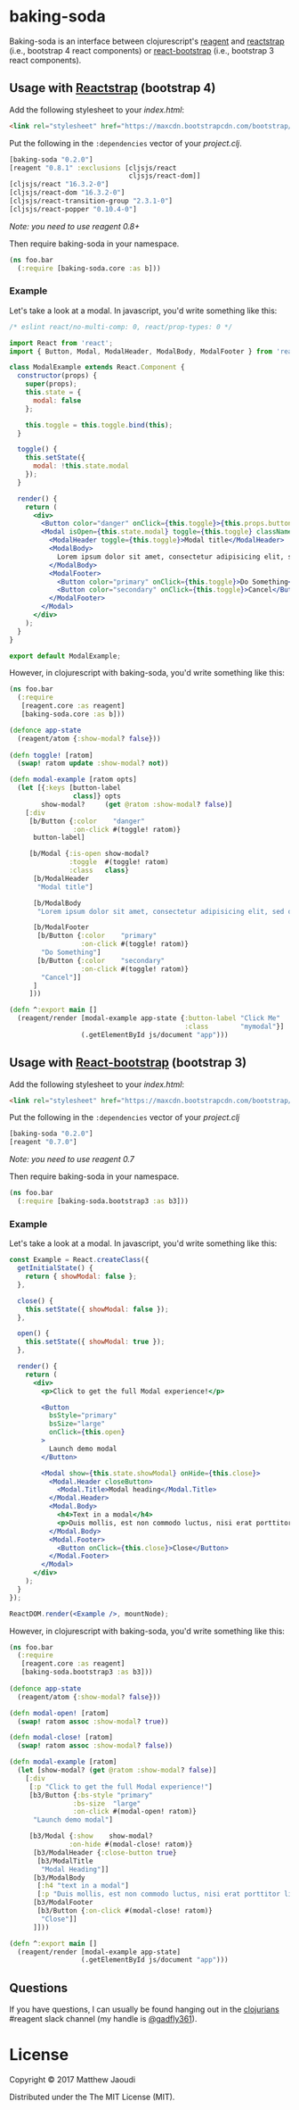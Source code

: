 # baking-soda

Baking-soda is an interface between
clojurescript's [reagent](https://github.com/reagent-project/reagent)
and [reactstrap](http://reactstrap.github.io/) (i.e., bootstrap 4 react components) or [react-bootstrap](https://react-bootstrap.github.io/) (i.e., bootstrap 3 react components).


## Usage with [Reactstrap](http://reactstrap.github.io/) (bootstrap 4)

Add the following stylesheet to your *index.html*:

```html
<link rel="stylesheet" href="https://maxcdn.bootstrapcdn.com/bootstrap/4.1.1/css/bootstrap.min.css">
```

Put the following in the `:dependencies` vector of your *project.clj*.

```clojure
[baking-soda "0.2.0"]
[reagent "0.8.1" :exclusions [cljsjs/react
                              cljsjs/react-dom]]
[cljsjs/react "16.3.2-0"]
[cljsjs/react-dom "16.3.2-0"]
[cljsjs/react-transition-group "2.3.1-0"]
[cljsjs/react-popper "0.10.4-0"]
```

*Note: you need to use reagent 0.8+*

Then require baking-soda in your namespace.

```clojure
(ns foo.bar
  (:require [baking-soda.core :as b]))
```

### Example

Let's take a look at a modal. In javascript, you'd write something like this:

```jsx
/* eslint react/no-multi-comp: 0, react/prop-types: 0 */

import React from 'react';
import { Button, Modal, ModalHeader, ModalBody, ModalFooter } from 'reactstrap';

class ModalExample extends React.Component {
  constructor(props) {
    super(props);
    this.state = {
      modal: false
    };

    this.toggle = this.toggle.bind(this);
  }

  toggle() {
    this.setState({
      modal: !this.state.modal
    });
  }

  render() {
    return (
      <div>
        <Button color="danger" onClick={this.toggle}>{this.props.buttonLabel}</Button>
        <Modal isOpen={this.state.modal} toggle={this.toggle} className={this.props.className}>
          <ModalHeader toggle={this.toggle}>Modal title</ModalHeader>
          <ModalBody>
            Lorem ipsum dolor sit amet, consectetur adipisicing elit, sed do eiusmod tempor incididunt ut labore et dolore magna aliqua. Ut enim ad minim veniam, quis nostrud exercitation ullamco laboris nisi ut aliquip ex ea commodo consequat. Duis aute irure dolor in reprehenderit in voluptate velit esse cillum dolore eu fugiat nulla pariatur. Excepteur sint occaecat cupidatat non proident, sunt in culpa qui officia deserunt mollit anim id est laborum.
          </ModalBody>
          <ModalFooter>
            <Button color="primary" onClick={this.toggle}>Do Something</Button>{' '}
            <Button color="secondary" onClick={this.toggle}>Cancel</Button>
          </ModalFooter>
        </Modal>
      </div>
    );
  }
}

export default ModalExample;
```

However, in clojurescript with baking-soda, you'd write something like this:

```clojure
(ns foo.bar
  (:require
   [reagent.core :as reagent]
   [baking-soda.core :as b]))

(defonce app-state
  (reagent/atom {:show-modal? false}))
  
(defn toggle! [ratom]
  (swap! ratom update :show-modal? not))

(defn modal-example [ratom opts]
  (let [{:keys [button-label
                class]} opts
        show-modal?     (get @ratom :show-modal? false)]
    [:div
     [b/Button {:color    "danger"
                :on-click #(toggle! ratom)}
      button-label]

     [b/Modal {:is-open show-modal?
               :toggle  #(toggle! ratom)
               :class   class}
      [b/ModalHeader
       "Modal title"]

      [b/ModalBody
       "Lorem ipsum dolor sit amet, consectetur adipisicing elit, sed do eiusmod tempor incididunt ut labore et dolore magna aliqua. Ut enim ad minim veniam, quis nostrud exercitation ullamco laboris nisi ut aliquip ex ea commodo consequat. Duis aute irure dolor in reprehenderit in voluptate velit esse cillum dolore eu fugiat nulla pariatur. Excepteur sint occaecat cupidatat non proident, sunt in culpa qui officia deserunt mollit anim id est laborum."]

      [b/ModalFooter
       [b/Button {:color    "primary"
                  :on-click #(toggle! ratom)}
        "Do Something"]
       [b/Button {:color    "secondary"
                  :on-click #(toggle! ratom)}
        "Cancel"]]
      ]
     ]))

(defn ^:export main []
  (reagent/render [modal-example app-state {:button-label "Click Me"
                                            :class        "mymodal"}]
                  (.getElementById js/document "app")))
```

## Usage with [React-bootstrap](https://react-bootstrap.github.io/) (bootstrap 3)

Add the following stylesheet to your *index.html*:

```html
<link rel="stylesheet" href="https://maxcdn.bootstrapcdn.com/bootstrap/3.3.7/css/bootstrap.min.css">
```

Put the following in the `:dependencies` vector of your *project.clj*

```clojure
[baking-soda "0.2.0"]
[reagent "0.7.0"]
```

*Note: you need to use reagent 0.7*

Then require baking-soda in your namespace.

```clojure
(ns foo.bar
  (:require [baking-soda.bootstrap3 :as b3]))
```

### Example

Let's take a look at a modal. In javascript, you'd write something like this:

```jsx
const Example = React.createClass({
  getInitialState() {
    return { showModal: false };
  },

  close() {
    this.setState({ showModal: false });
  },

  open() {
    this.setState({ showModal: true });
  },

  render() {
    return (
      <div>
        <p>Click to get the full Modal experience!</p>

        <Button
          bsStyle="primary"
          bsSize="large"
          onClick={this.open}
        >
          Launch demo modal
        </Button>

        <Modal show={this.state.showModal} onHide={this.close}>
          <Modal.Header closeButton>
            <Modal.Title>Modal heading</Modal.Title>
          </Modal.Header>
          <Modal.Body>
            <h4>Text in a modal</h4>
            <p>Duis mollis, est non commodo luctus, nisi erat porttitor ligula.</p>
          </Modal.Body>
          <Modal.Footer>
            <Button onClick={this.close}>Close</Button>
          </Modal.Footer>
        </Modal>
      </div>
    );
  }
});

ReactDOM.render(<Example />, mountNode);
```

However, in clojurescript with baking-soda, you'd write something like this:

```clojure
(ns foo.bar
  (:require
   [reagent.core :as reagent]
   [baking-soda.bootstrap3 :as b3]))
   
(defonce app-state
  (reagent/atom {:show-modal? false}))

(defn modal-open! [ratom]
  (swap! ratom assoc :show-modal? true))

(defn modal-close! [ratom]
  (swap! ratom assoc :show-modal? false))

(defn modal-example [ratom]
  (let [show-modal? (get @ratom :show-modal? false)]
    [:div
     [:p "Click to get the full Modal experience!"]
     [b3/Button {:bs-style "primary"
                :bs-size  "large"
                :on-click #(modal-open! ratom)}
      "Launch demo modal"]

     [b3/Modal {:show    show-modal?
               :on-hide #(modal-close! ratom)}
      [b3/ModalHeader {:close-button true}
       [b3/ModalTitle
        "Modal Heading"]]
      [b3/ModalBody
       [:h4 "text in a modal"]
       [:p "Duis mollis, est non commodo luctus, nisi erat porttitor ligula."]]
      [b3/ModalFooter
       [b3/Button {:on-click #(modal-close! ratom)}
        "Close"]]
      ]]))

(defn ^:export main []
  (reagent/render [modal-example app-state]
                  (.getElementById js/document "app")))
```


## Questions

If you have questions, I can usually be found hanging out in the
[clojurians](http://clojurians.net/) #reagent slack channel (my handle
is [@gadfly361](https://twitter.com/gadfly361)).

# License

Copyright © 2017 Matthew Jaoudi

Distributed under the The MIT License (MIT).
